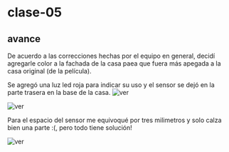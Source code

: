 # clase-05

## avance

De acuerdo a las correcciones hechas por el equipo en general, decidí agregarle color a la fachada de la casa paea que fuera más apegada a la casa original (de la película). 

Se agregó una luz led roja para indicar su uso y el sensor se dejó en la parte trasera en la base de la casa. 
![ver](/casaluzled.jpg) 

![ver](/espacios.jpg) 

Para el espacio del sensor me equivoqué por tres milimetros y solo calza bien una parte :(, pero todo tiene solución!

![ver](pequeñoerror.jpg)

